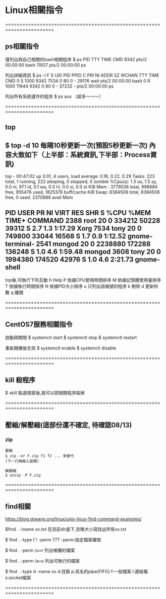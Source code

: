 # Linux相關指令

=======================================================================
## ps相關指令
僅列出與自己相關的bash相關程序
$ ps
  PID TTY          TIME CMD
 9342 pts/2    00:00:00 bash
11937 pts/2    00:00:00 ps

列出詳細資訊
$ ps -l
F S   UID   PID  PPID  C PRI  NI ADDR SZ WCHAN  TTY          TIME CMD
0 S  1000  9342  7534  0  80   0 - 29176 wait   pts/2    00:00:00 bash
0 R  1000 11944  9342  0  80   0 - 37232 -      pts/2    00:00:00 ps

列出所有系統運作的程序
$ ps aux
（超多～～～）

=======================================================================
## top
$ top -d 10	每隔10秒更新一次(預設5秒更新一次)
內容大致如下（上半部：系統資訊,下半部：Process資訊)
------------------------------------
top - 00:47:02 up  3:01,  4 users,  load average: 0.16, 0.22, 0.29
Tasks: 223 total,   1 running, 222 sleeping,   0 stopped,   0 zombie
%Cpu(s):  1.3 us,  1.5 sy,  0.0 ni, 97.1 id,  0.1 wa,  0.0 hi,  0.0 si,  0.0 st
KiB Mem :  3779536 total,   998684 free,   955476 used,  1825376 buff/cache
KiB Swap:  8384508 total,  8384508 free,        0 used.  2370688 avail Mem
  
PID USER      PR  NI    VIRT    RES    SHR S  %CPU %MEM     TIME+ COMMAND 
2388 root      20   0  334212  50228  39312 S   2.7  1.3   1:17.29 Xorg 
7534 tony      20   0  749800  33044  16568 S   1.7  0.9   1:12.52 gnome-terminal- 
2541 mongod    20   0 2238880 172288 136248 S   1.0  4.6   1:59.48 mongod
3608 tony      20   0 1994380 174520  42976 S   1.0  4.6   2:21.73 gnome-shell  
------------------------------------
top後,可執行下列互動
h		Help
P		依據CPU使用時間排序
M		依據記憶體使用量排序
T		依據執行時間排序
N		依據PID大小排序
u		只列出該帳號的程序
k		刪除
d		更新秒數
q		離開


=======================================================================
## CentOS7服務相關指令
啟動與關閉<service>
$ systemctl start <service>
$ systemctl stop <service>
$ systemctl restart <service>

重新開機後生效<service>
$ systemctl enable <service>
$ systemctl disable <service>

=======================================================================
## kill 殺程序
$ xkill			點選視窗後,就可以把相關程序殺掉

=======================================================================
## 壓縮/解壓縮(這部份還不確定, 待確認08/13)
  ### zip
	壓縮
	$ zip -er F.zip f1 f2 ... 來替代
	(下一行再輸入密碼)

	解壓縮
	$ unzip -P F.zip

=======================================================================
## find相關
https://blog.gtwang.org/linux/unix-linux-find-command-examples/

$find . -iname xx.txt
在目前dir底下,忽略大小寫找出所有xx.txt

$ find . -type f ! -perm 777
-perm:指定檔案權限

$ find . -perm /u=r
列出唯獨的檔案

$ find . -perm /a=x
列出可執行的檔案

$ find . -type d -name xx
d:目錄
p:具名的pipe(FIFO)
f:一般檔案
l:連結檔
s:socket檔案


=======================================================================
